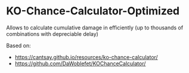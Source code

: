 # KO-Chance-Calculator-Optimized

Allows to calculate cumulative damage in efficiently (up to thousands of combinations with depreciable delay) 

Based on:
- https://cantsay.github.io/resources/ko-chance-calculator/
- https://github.com/DaWoblefet/KOChanceCalculator/
